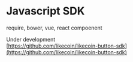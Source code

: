 # Javascript SDK

require, bower, vue, react compoenent  
  
Under development  
[https://github.com/likecoin/likecoin-button-sdk](https://github.com/likecoin/likecoin-button-sdk)

